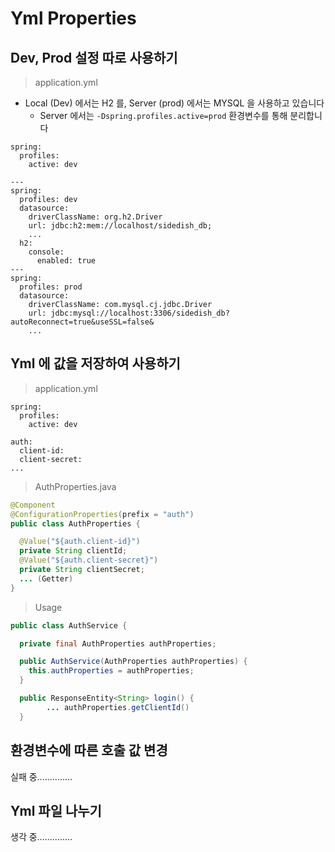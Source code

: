 # Yml Properties

## Dev, Prod 설정 따로 사용하기

> application.yml

- Local (Dev) 에서는 H2 를, Server (prod) 에서는 MYSQL 을 사용하고 있습니다  
  - Server 에서는 `-Dspring.profiles.active=prod` 환경변수를 통해 분리합니다

```properties
spring:
  profiles:
    active: dev

---
spring:
  profiles: dev
  datasource:
    driverClassName: org.h2.Driver
    url: jdbc:h2:mem://localhost/sidedish_db;
    ...
  h2:
    console:
      enabled: true
---
spring:
  profiles: prod
  datasource:
    driverClassName: com.mysql.cj.jdbc.Driver
    url: jdbc:mysql://localhost:3306/sidedish_db?autoReconnect=true&useSSL=false&
    ...
```

## Yml 에 값을 저장하여 사용하기

> application.yml

```properties
spring:
  profiles:
    active: dev

auth:
  client-id:
  client-secret:
...
```

> AuthProperties.java

```java
@Component
@ConfigurationProperties(prefix = "auth")
public class AuthProperties {

  @Value("${auth.client-id}")
  private String clientId;
  @Value("${auth.client-secret}")
  private String clientSecret;
  ... (Getter)
}
```

> Usage

```java
public class AuthService {

  private final AuthProperties authProperties;

  public AuthService(AuthProperties authProperties) {
    this.authProperties = authProperties;
  }

  public ResponseEntity<String> login() {
        ... authProperties.getClientId()
  }
```

## 환경변수에 따른 호출 값 변경

실패 중..............

## Yml 파일 나누기

생각 중..............
